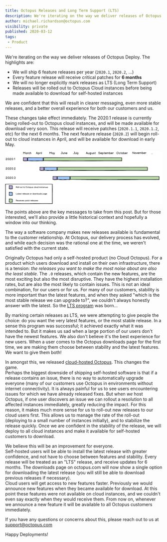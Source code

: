 ```yaml
---
title: Octopus Releases and Long Term Support (LTS) 
description: We're iterating on the way we deliver releases of Octopus Deploy 
author: michael.richardson@octopus.com 
visibility: private
published: 2020-03-12
tags:
 - Product
---
```


We're iterating on the way we deliver releases of Octopus Deploy.  The highlights are: 

- We will ship 6 feature releases per year (`2020.1`, `2020.2`, ...) 
- Every feature release will receive critical patches for **6 months** 
- We will no longer explicitly mark releases as LTS (Long Term Support)
- Releases will be rolled out to Octopus Cloud instances before being made available to download for self-hosted instances  

We are confident that this will result in clearer messaging, even more stable releases, and a better overall experience for both our customers and us.

These changes take effect immediately. The 2020.1 release is currently being rolled-out to Octopus cloud instances, and will be made available for download very soon.
This release will receive patches (`2020.1.1`, `2020.1.2`, etc) for the next 6 months. The next feature release (`2020.2`) will begin roll-out to cloud instances in April, and will be available for download in early May. 

![Lifecycle of coming releases](release-gantt.png "width=500")

The points above are the key messages to take from this post. But for those interested, we'll also provide a little historical context and hopefully a window into our thinking.    

The way a software company makes new releases available is fundamental to the customer relationship. At Octopus, our delivery process has evolved, and while each decision was the rational one at the time, we weren't satisfied with the current state. 

Originally Octopus had only a self-hosted product (no Cloud Octopus).  For a product which users download and install on their own infrastructure, there is a tension: _the releases you want to make the most noise about are also the least stable_.  The `.0` releases, which contain the new features, are the most exciting but also the most disruptive.  They have the highest installation rates, but are also the most likely to contain issues.  This is not an ideal combination, for our users or for us.  For many of our customers, stability is more important than the latest features, and when they asked "which is the most stable release we can upgrade to?", we couldn't always honestly answer with the latest.  So the [LTS program](https://octopus.com/blog/long-term-support) was born...      

By marking certain releases as LTS, we were attempting to give people the choice: do you want the very latest features, or the most stable release. In a sense this program was successful; it achieved exactly what it was intended to.  But it makes us sad when a large portion of our users don't have the newest features. We also don't believe it's the best experience for new users.  When a user comes to the Octopus downloads page for the first time, we are making them choose between stability and the latest features.  We want to give them both! 

In amongst this, we released [cloud-hosted Octopus](https://octopus.com/docs/octopus-cloud).  This changes the game.   
Perhaps the biggest downside of shipping self-hosted software is that if a release contains an issue, there is no way to automatically upgrade everyone (many of our customers use Octopus in environments without internet connectivity). It is always painful for us to see users encountering issues for which we have already released fixes. But when _we_ host Octopus, if one user discovers an issue we can rollout a resolution to all affected instances immediately, greatly reducing the impact. 
For this reason, it makes much more sense for us to roll-out new releases to our cloud users first.  This allows us to manage the rate of the roll-out (deploying to a small number of instances initially), and to stabilize the release quickly.  Once we are confident in the stability of the release, we will deploy to all cloud instances and make it available for self-hosted customers to download. 

We believe this will be an improvement for everyone.    
Self-hosted users will be able to install the latest release with greater confidence, and not have to choose between features and stability. Every release will be treated  as an "LTS" release, and receive updates for 6 months.  The downloads page on octopus.com will now show a single option for downloading the latest release (you will still be able to download previous releases if necessary).  
Cloud users will get access to new features faster.  Previously we would announce new features when they became available for download.  At this point these features were not available on cloud instances, and we couldn't even say exactly when they would receive them.  From now on, whenever we announce a new feature it will be available to all Octopus customers immediately.   

If you have any questions or concerns about this, please reach out to us at support@octopus.com

Happy Deployments!
